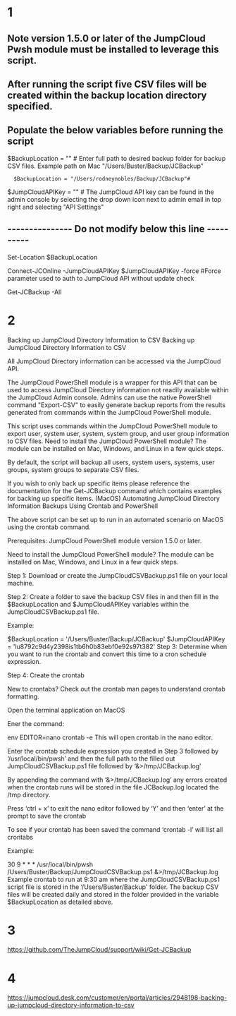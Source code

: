 
# 1 
  
## Note version 1.5.0 or later of the JumpCloud Pwsh module must be installed to leverage this script.

## After running the script five CSV files will be created within the backup location directory specified.  

## Populate the below variables before running the script

$BackupLocation = "" # Enter full path to desired backup folder for backup CSV files. Example path on Mac "/Users/Buster/Backup/JCBackup"
      
      $BackupLocation = "/Users/rodneynobles/Backup/JCBackup"#

$JumpCloudAPIKey = "" # The JumpCloud API key can be found in the admin console by selecting the drop down icon next to admin email in top right and selecting "API Settings"

## --------------- Do not modify below this line ----------

Set-Location $BackupLocation

Connect-JCOnline -JumpCloudAPIKey $JumpCloudAPIKey -force #Force parameter used to auth to JumpCloud API without update check

Get-JCBackup -All

# 2
Backing up JumpCloud Directory Information to CSV
Backing up JumpCloud Directory Information to CSV

All JumpCloud Directory information can be accessed via the JumpCloud API.

The JumpCloud PowerShell module is a wrapper for this API that can be used to access JumpCloud Directory information not readily available within the JumpCloud Admin console. Admins can use the native PowerShell command "Export-CSV" to easily generate backup reports from the results generated from commands within the JumpCloud PowerShell module.

This script uses commands within the JumpCloud PowerShell module to export user, system user, system, system group, and user group information to CSV files.
Need to install the JumpCloud PowerShell module? The module can be installed on Mac, Windows, and Linux in a few quick steps.

By default, the script will backup all users, system users, systems, user groups, system groups to separate CSV files.

If you wish to only back up specific items please reference the documentation for the Get-JCBackup command which contains examples for backing up specific items.
(MacOS) Automating JumpCloud Directory Information Backups Using Crontab and PowerShell

The above script can be set up to run in an automated scenario on MacOS using the crontab command.

Prerequisites: JumpCloud PowerShell module version 1.5.0 or later.

Need to install the JumpCloud PowerShell module? The module can be installed on Mac, Windows, and Linux in a few quick steps.

Step 1: Download or create the JumpCloudCSVBackup.ps1 file on your local machine.

Step 2: Create a folder to save the backup CSV files in and then fill in the $BackupLocation and $JumpCloudAPIKey variables within the JumpCloudCSVBackup.ps1 file.

Example: 

$BackupLocation = '/Users/Buster/Backup/JCBackup'
$JumpCloudAPIKey = 'lu8792c9d4y2398is1tb6h0b83ebf0e92s97t382'
Step 3: Determine when you want to run the crontab and convert this time to a cron schedule expression.

Step 4: Create the crontab

New to crontabs? Check out the crontab man pages to understand crontab formatting. 

Open the terminal application on MacOS

Ener the command:

env EDITOR=nano crontab -e 
This will open crontab in the nano editor.

Enter the crontab schedule expression you created in Step 3 followed by ‘/usr/local/bin/pwsh’ and then the full path to the filled out JumpCloudCSVBackup.ps1 file followed by ‘&>/tmp/JCBackup.log’

By appending the command with ‘&>/tmp/JCBackup.log’ any errors created when the crontab runs will be stored in the file JCBackup.log located the /tmp directory.

Press ‘ctrl + x’ to exit the nano editor followed by ‘Y’ and then ‘enter’ at the prompt to save the crontab

To see if your crontab has been saved the command ‘crontab -l’ will list all crontabs

Example:

30 9 * * *  /usr/local/bin/pwsh /Users/Buster/Backup/JumpCloudCSVBackup.ps1 &>/tmp/JCBackup.log
Example crontab to run at 9:30 am where the JumpCloudCSVBackup.ps1 script file is stored in the ‘/Users/Buster/Backup' folder. The backup CSV files will be created daily and stored in the folder provided in the variable $BackupLocation as detailed above.

# 3
https://github.com/TheJumpCloud/support/wiki/Get-JCBackup

# 4
https://jumpcloud.desk.com/customer/en/portal/articles/2948198-backing-up-jumpcloud-directory-information-to-csv
